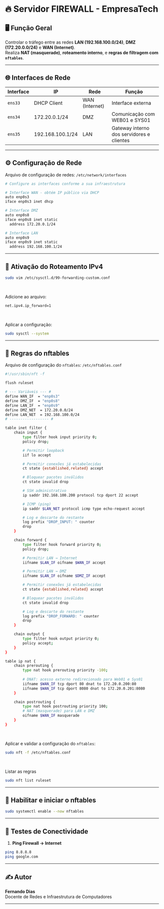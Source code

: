 # 🔥 Servidor FIREWALL - EmpresaTech

## 🖥️ Função Geral
Controlar o tráfego entre as redes **LAN (192.168.100.0/24)**, **DMZ (172.20.0.0/24)** e **WAN (Internet)**.  
Realiza **NAT (masquerade)**, **roteamento interno**, e **regras de filtragem com `nftables`**.

---

## 🌐 Interfaces de Rede

| Interface | IP | Rede | Função |
|------------|----|------|--------|
| `ens33` | DHCP Client | WAN (Internet) | Interface externa |
| `ens34` | 172.20.0.1/24 | DMZ | Comunicação com WEB01 e SYS01 |
| `ens35` | 192.168.100.1/24 | LAN | Gateway interno dos servidores e clientes |

---

## ⚙️ Configuração de Rede

Arquivo de configuração de redes: `/etc/network/interfaces`

```bash
# Configure as interfaces conforme a sua infraestrutura 

# Interface WAN - obtém IP público via DHCP
auto enp0s3
iface enp0s3 inet dhcp

# Interface DMZ
auto enp0s8
iface enp0s8 inet static
  address 172.20.0.1/24

# Interface LAN
auto enp0s9
iface enp0s9 inet static
  address 192.168.100.1/24
```

---

## 🔄 Ativação do Roteamento IPv4

```bash
sudo vim /etc/sysctl.d/99-forwarding-custom.conf
```

<br/>

Adicione ao arquivo:
```bash
net.ipv4.ip_forward=1
```

<br/>

Aplicar a configuração:

```bash
sudo sysctl --system
```

---

## 🧱 Regras do nftables

Arquivo de configuração do `nftables`: `/etc/nftables.conf`

```bash
#!/usr/sbin/nft -f

flush ruleset

# --- Variáveis --- #
define WAN_IF  = "enp0s3"
define DMZ_IF  = "enp0s8"
define LAN_IF  = "enp0s9"
define DMZ_NET  = 172.20.0.0/24
define LAN_NET  = 192.168.100.0/24
# ------------------ # 

table inet filter {
    chain input {
        type filter hook input priority 0;
        policy drop;

        # Permitir loopback
        iif lo accept

        # Permitir conexões já estabelecidas
        ct state {established,related} accept

        # Bloquear pacotes inválidos
        ct state invalid drop

        # SSH administrativo
        ip saddr 192.168.100.200 protocol tcp dport 22 accept

        # ICMP (ping)
        ip saddr $LAN_NET protocol icmp type echo-request accept

        # Log e descarte do restante
        log prefix "DROP_INPUT: " counter
        drop
    }

    chain forward {
        type filter hook forward priority 0;
        policy drop;

        # Permitir LAN → Internet
        iifname $LAN_IF oifname $WAN_IF accept

        # Permitir LAN → DMZ
        iifname $LAN_IF oifname $DMZ_IF accept

        # Permitir conexões já estabelecidas
        ct state {established,related} accept

        # Bloquear pacotes inválidos
        ct state invalid drop

        # Log e descarte do restante
        log prefix "DROP_FORWARD: " counter
        drop
    }

    chain output {
        type filter hook output priority 0;
        policy accept;
    }
}

table ip nat {
    chain prerouting {
        type nat hook prerouting priority -100;
        
        # DNAT: acesso externo redirecionado para Web01 e Sys01
        iifname $WAN_IF tcp dport 80 dnat to 172.20.0.200:80
        iifname $WAN_IF tcp dport 8080 dnat to 172.20.0.201:8080
    }

    chain postrouting {
        type nat hook postrouting priority 100;
        # NAT (masquerade) para LAN e DMZ
        oifname $WAN_IF masquerade
    }
}
```

<br/>

Aplicar e validar a configuração do `nftables`:

```bash
sudo nft -f /etc/nftables.conf
```

<br/>

Listar as regras

```bash
sudo nft list ruleset
```

---

## 🧰 Habilitar e iniciar o nftables

```bash
sudo systemctl enable --now nftables
```

---

## 🧪 Testes de Conectividade

1. **Ping Firewall → Internet**  

```bash
ping 8.8.8.8
ping google.com
```

---

## ✍️ Autor
**Fernando Dias**  
Docente de Redes e Infraestrutura de Computadores 

---
